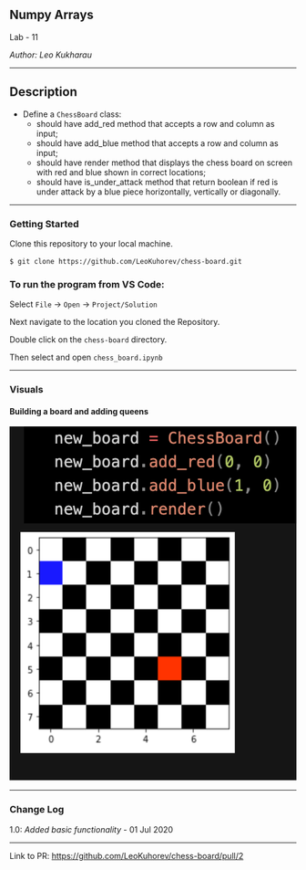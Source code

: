 ## Numpy Arrays

Lab - 11

_Author: Leo Kukharau_

---

## Description

- Define a `ChessBoard` class:
  - should have add_red method that accepts a row and column as input;
  - should have add_blue method that accepts a row and column as input;
  - should have render method that displays the chess board on screen with red and blue shown in correct locations;
  - should have is_under_attack method that return boolean if red is under attack by a blue piece horizontally, vertically or diagonally.

---

### Getting Started

Clone this repository to your local machine.

```
$ git clone https://github.com/LeoKuhorev/chess-board.git
```

### To run the program from VS Code:

Select `File` -> `Open` -> `Project/Solution`

Next navigate to the location you cloned the Repository.

Double click on the `chess-board` directory.

Then select and open `chess_board.ipynb`

---

### Visuals

#### Building a board and adding queens

![Image 1](./assets/game.png)

---

### Change Log

1.0: _Added basic functionality_ - 01 Jul 2020

---

Link to PR: https://github.com/LeoKuhorev/chess-board/pull/2
